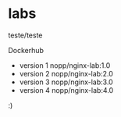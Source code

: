 # labs

teste/teste


Dockerhub

* version 1 nopp/nginx-lab:1.0
* version 2 nopp/nginx-lab:2.0
* version 3 nopp/nginx-lab:3.0
* version 4 nopp/nginx-lab:4.0

:)
